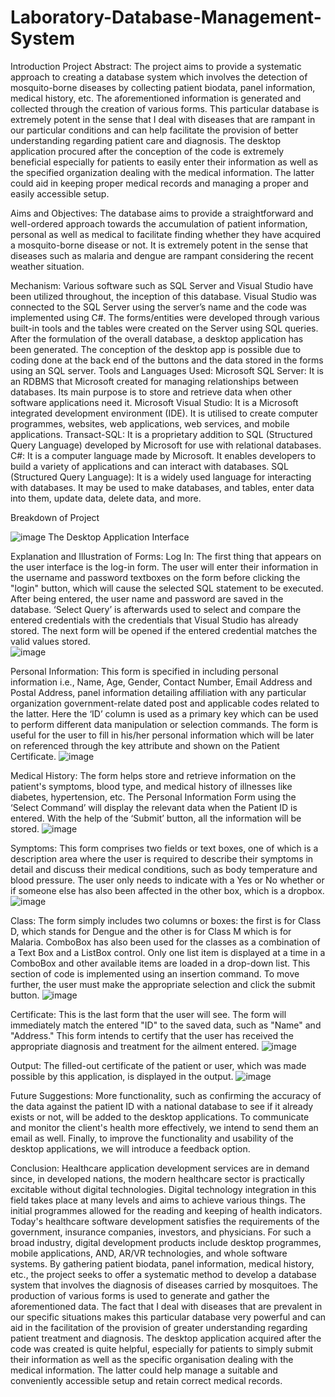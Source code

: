 # Laboratory-Database-Management-System

Introduction
Project Abstract:
The project aims to provide a systematic approach to creating a database system which involves the detection of mosquito-borne diseases by collecting patient biodata, panel information, medical history, etc. The aforementioned information is generated and collected through the creation of various forms.
This particular database is extremely potent in the sense that I deal with diseases that are rampant in our particular conditions and can help facilitate the provision of better understanding regarding patient care and diagnosis. The desktop application procured after the conception of the code is extremely beneficial especially for patients to easily enter their information as well as the specified organization dealing with the medical information. The latter could aid in keeping proper medical records and managing a proper and easily accessible setup.

Aims and Objectives:
The database aims to provide a straightforward and well-ordered approach towards the accumulation of patient information, personal as well as medical to facilitate finding whether they have acquired a mosquito-borne disease or not. It is extremely potent in the sense that diseases such as malaria and dengue are rampant considering the recent weather situation. 

Mechanism: 
Various software such as SQL Server and Visual Studio have been utilized throughout, the inception of this database. Visual Studio was connected to the SQL Server using the server’s name and the code was implemented using C#. The forms/entities were developed through various built-in tools and the tables were created on the Server using SQL queries. After the formulation of the overall database, a desktop application has been generated. The conception of the desktop app is possible due to coding done at the back end of the buttons and the data stored in the forms using an SQL server.
Tools and Languages Used:
Microsoft SQL Server: It is an RDBMS that Microsoft created for managing relationships between databases. Its main purpose is to store and retrieve data when other software applications need it.
Microsoft Visual Studio: It is a Microsoft integrated development environment (IDE). It is utilised to create computer programmes, websites, web applications, web services, and mobile applications.
Transact-SQL: It is a proprietary addition to SQL (Structured Query Language) developed by Microsoft for use with relational databases.
C#: It is a computer language made by Microsoft. It enables developers to build a variety of applications and can interact with databases.
SQL (Structured Query Language): It is a widely used language for interacting with databases. It may be used to make databases, and tables, enter data into them, update data, delete data, and more.


Breakdown of Project

 ![image](https://user-images.githubusercontent.com/114800119/193590564-f0f1e07c-a561-40f0-ab1a-e8fec030c442.png)
The Desktop Application Interface

Explanation and Illustration of Forms:
Log In: The first thing that appears on the user interface is the log-in form. The user will enter their information in the username and password textboxes on the form before clicking the "login" button, which will cause the selected SQL statement to be executed. After being entered, the user name and password are saved in the database. ‘Select Query’ is afterwards used to select and compare the entered credentials with the credentials that Visual Studio has already stored. The next form will be opened if the entered credential matches the valid values stored.  
![image](https://user-images.githubusercontent.com/114800119/193590606-1c7975d3-b4d2-4da7-8ebc-b2403a56e5c3.png)

 

Personal Information: 
This form is specified in including personal information i.e., Name, Age, Gender, Contact Number, Email Address and Postal Address, panel information detailing affiliation with any particular organization government-relate dated post and applicable codes related to the latter. Here the ‘ID’ column is used as a primary key which can be used to perform different data manipulation or selection commands. The form is useful for the user to fill in his/her personal information which will be later on referenced through the key attribute and shown on the Patient Certificate.
 ![image](https://user-images.githubusercontent.com/114800119/193590703-8c6fc5b4-793a-46d0-b432-c4276e23508f.png)


Medical History: The form helps store and retrieve information on the patient's symptoms, blood type, and medical history of illnesses like diabetes, hypertension, etc. The Personal Information Form using the ‘Select Command’ will display the relevant data when the Patient ID is entered. With the help of the ‘Submit’ button, all the information will be stored.
 ![image](https://user-images.githubusercontent.com/114800119/193590733-a846b737-e6bc-4019-8e14-412c8ba80204.png)


Symptoms: This form comprises two fields or text boxes, one of which is a description area where the user is required to describe their symptoms in detail and discuss their medical conditions, such as body temperature and blood pressure. The user only needs to indicate with a Yes or No whether or if someone else has also been affected in the other box, which is a dropbox.
![image](https://user-images.githubusercontent.com/114800119/193590776-df6b0179-6a02-4482-87bd-14420bf5c4a4.png)

 
Class: The form simply includes two columns or boxes: the first is for Class D, which stands for Dengue and the other is for Class M which is for Malaria. ComboBox has also been used for the classes as a combination of a Text Box and a ListBox control. Only one list item is displayed at a time in a ComboBox and other available items are loaded in a drop-down list. This section of code is implemented using an insertion command. To move further, the user must make the appropriate selection and click the submit button.
![image](https://user-images.githubusercontent.com/114800119/193590803-68b42c2f-77d5-4fd6-aa80-0c6a392c3331.png)

 

Certificate: This is the last form that the user will see. The form will immediately match the entered "ID" to the saved data, such as "Name" and "Address." This form intends to certify that the user has received the appropriate diagnosis and treatment for the ailment entered.
![image](https://user-images.githubusercontent.com/114800119/193590829-13f710a8-bec6-4416-9b57-b4241775bd6d.png)

 
Output: The filled-out certificate of the patient or user, which was made possible by this application, is displayed in the output.
![image](https://user-images.githubusercontent.com/114800119/193590850-12fc02ac-2f6d-4a17-888d-e3b1b00c4c87.png)

 
Future Suggestions: More functionality, such as confirming the accuracy of the data against the patient ID with a national database to see if it already exists or not, will be added to the desktop applications. To communicate and monitor the client's health more effectively, we intend to send them an email as well. Finally, to improve the functionality and usability of the desktop applications, we will introduce a feedback option.

Conclusion: Healthcare application development services are in demand since, in developed nations, the modern healthcare sector is practically excitable without digital technologies. Digital technology integration in this field takes place at many levels and aims to achieve various things. The initial programmes allowed for the reading and keeping of health indicators. Today's healthcare software development satisfies the requirements of the government, insurance companies, investors, and physicians. For such a broad industry, digital development products include desktop programmes, mobile applications, AND, AR/VR technologies, and whole software systems. By gathering patient biodata, panel information, medical history, etc., the project seeks to offer a systematic method to develop a database system that involves the diagnosis of diseases carried by mosquitoes. The production of various forms is used to generate and gather the aforementioned data. The fact that I deal with diseases that are prevalent in our specific situations makes this particular database very powerful and can aid in the facilitation of the provision of greater understanding regarding patient treatment and diagnosis. The desktop application acquired after the code was created is quite helpful, especially for patients to simply submit their information as well as the specific organisation dealing with the medical information. The latter could help manage a suitable and conveniently accessible setup and retain correct medical records.
